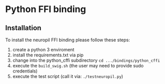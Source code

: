 # Python FFI binding

## Installation
To install the neuropil FFI binding please follow these steps:

1. create a python 3 enviroment
1. install the requirements.txt via pip  
1. change into the python_cffi subdirectory `cd .../bindings/python_cffi` 
1. execute the `build_swig.sh` (the user may need to provide sudo credentials)
1. execute the test script  (call it via:  `./testneuropil.py`)